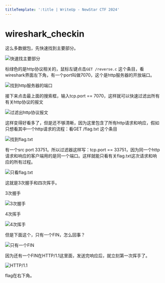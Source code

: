 ```yaml
---
titleTemplate: ':title | WriteUp - NewStar CTF 2024'
---
```

# wireshark_checkin

这么多数据包，先快速找到主要部分。

![快速找主要部分](/assets/images/wp/2024/week2/wireshark_checkin_1.png)

标绿色的是http协议相关的，鼠标左键点击`GET /reverse.c` 这个条目，看wireshark界面左下角，有一个port叫做7070，这个是http服务器的开放端口。

![找到http服务器的端口](/assets/images/wp/2024/week2/wireshark_checkin_2.png)

接下来点击最上面的搜索框，输入tcp.port == 7070，这样就可以快速过滤出所有有关http协议的报文

![过滤出http协议报文](/assets/images/wp/2024/week2/wireshark_checkin_3.png)

这样变得好看多了，但是还不够清晰，因为这里包含了所有http请求和响应，假如只想看其中一个http请求的流程：看GET /flag.txt 这个条目

![找到flag.txt](/assets/images/wp/2024/week2/wireshark_checkin_4.png)

有一个src port 33751。所以过滤器这样写：tcp.port == 33751，因为同一个http请求和响应的客户端用的是同一个端口。这样就能只看有关flag.txt这次请求和响应的所有过程。

![只看flag.txt](/assets/images/wp/2024/week2/wireshark_checkin_5.png)

这就是3次握手和四次挥手。

3次握手

![3次握手](/assets/images/wp/2024/week2/wireshark_checkin_6.png)

4次挥手

![4次挥手](/assets/images/wp/2024/week2/wireshark_checkin_7.png)

但是下面这个，只有一个FIN，怎么回事？

![只有一个FIN](/assets/images/wp/2024/week2/wireshark_checkin_8.png)

因为还有一个FIN在HTTP/1.1这里面，发送完响应后，就立刻第一次挥手了。

![HTTP/1.1](/assets/images/wp/2024/week2/wireshark_checkin_9.png)

flag在右下角。
